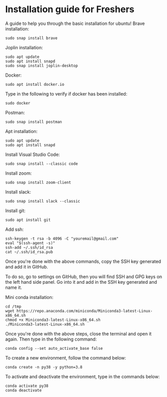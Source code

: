 # Installation guide for Freshers

A guide to help you through the basic installation for ubuntu!
Brave installation:

```
sudo snap install brave
```

Joplin installation:

```
sudo apt update
sudo apt install snapd
sudo snap install joplin-desktop
```
Docker:
```
sudo apt install docker.io
```
Type in the following to verify if docker has been installed:
```
sudo docker
```
Postman:
```
sudo snap install postman
```
Apt installation:
```
sudo apt update
sudo apt install snapd
```
Install Visual Studio Code:
```
sudo snap install --classic code
```
Install zoom:
```
sudo snap install zoom-client
```
Install slack:
```
sudo snap install slack --classic
```
Install git:
```
sudo apt install git
```
Add ssh:
```
ssh-keygen -t rsa -b 4096 -C "youremail@gmail.com"
eval "$(ssh-agent -s)"
ssh-add ~/.ssh/id_rsa
cat ~/.ssh/id_rsa.pub
```
Once you're done with the above commands, copy the SSH key generated and add it in GitHub.

To do so, go to settings on GitHub, then you will find SSH and GPG keys on the left hand side panel. Go into it and add in the SSH key generated and name it.

Mini conda installation:
```
cd /tmp
wget https://repo.anaconda.com/miniconda/Miniconda3-latest-Linux-x86_64.sh
chmod +x Miniconda3-latest-Linux-x86_64.sh
./Miniconda3-latest-Linux-x86_64.sh
```
Once you're done with the above steps, close the terminal and open it again. Then type in the following command:
```
conda config --set auto_activate_base false
```
To create a new environment, follow the command below:
```
conda create -n py38 -y python=3.8
```
To activate and deactivate the environment, type in the commands below:
```
conda activate py38
conda deactivate
```
